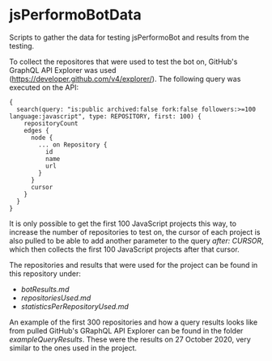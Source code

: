 # jsPerformoBotData
Scripts to gather the data for testing jsPerformoBot and results from the testing.

To collect the repositores that were used to test the bot on, GitHub's GraphQL API Explorer was used (https://developer.github.com/v4/explorer/). The following query was executed on the API:
```
{
  search(query: "is:public archived:false fork:false followers:>=100 language:javascript", type: REPOSITORY, first: 100) {
    repositoryCount
    edges {
      node {
        ... on Repository {
          id
          name
          url
        }
      }
      cursor
    }
  }
}
```

It is only possible to get the first 100 JavaScript projects this way, to increase the number of repositories to test on, the cursor of each project is also pulled to be able to add another parameter to the query *after: $CURSOR$*, which then collects the first 100 JavaScript projects after that cursor.

The repositories and results that were used for the project can be found in this repository under:
- *botResults.md*
- *repositoriesUsed.md*
- *statisticsPerRepositoryUsed.md*

An example of the first 300 repositories and how a query results looks like from  pulled GitHub's GRaphQL API Explorer can be found in the folder *exampleQueryResults*. These were the results on 27 October 2020, very similar to the ones used in the project.
